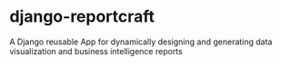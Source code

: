 # django-reportcraft
A Django reusable App for dynamically designing and generating data visualization and business intelligence reports

